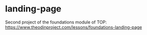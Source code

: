 # landing-page
Second project of the foundations module of TOP: https://www.theodinproject.com/lessons/foundations-landing-page
